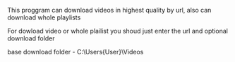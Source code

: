 
This proggram can download videos in highest quality by url, also can download whole playlists

For dowload video or whole plailist you shoud just enter the url and optional download folder

base download folder - C:\Users\{User}\Videos
